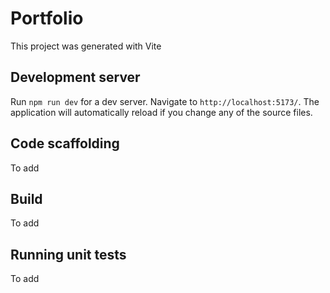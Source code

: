 # Portfolio

This project was generated with Vite

## Development server

Run `npm run dev` for a dev server. Navigate to `http://localhost:5173/`. The application will automatically reload if you change any of the source files.

## Code scaffolding

To add

## Build

To add

## Running unit tests

To add
